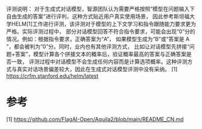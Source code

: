 评测说明：
对于生成式对话模型，智源团队认为需要严格按照“模型在问题输入下自由生成的答案”进行评判，这种方式贴近用户真实使用场景，
因此参考斯坦福大学HELM[1]工作进行评测，该评测对于模型的上下文学习和指令跟随能力要求更为严格。实际评测过程中，
部分对话模型回答不符合指令要求，可能会出现“0”分的情况。例如：根据指令要求，正确答案为“A”，
如果模型生成为“B”或“答案是 A ”，都会被判为“0”分。同时，业内也有其他评测方式，
比如让对话模型先拼接“问题+答案”，模型计算各个拼接文本的概率后，验证概率最高的答案与正确答案是否一致，
评测过程中对话模型不会生成任何内容而是计算选项概率。这种评测方式与真实对话场景偏差较大，因此在生成式对话模型评测中没有采纳。
[1] https://crfm.stanford.edu/helm/latest




# 参考

[1] https://github.com/FlagAI-Open/Aquila2/blob/main/README_CN.md